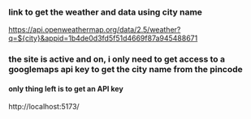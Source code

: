 ### link to get the weather and data using city name

https://api.openweathermap.org/data/2.5/weather?q=${city}&appid=1b4de0d3fd5f51d4669f87a945488671

###  the site is active and on, i only need to get access to a googlemaps api key to get the city name from the pincode
#### only thing left is to get an API key
http://localhost:5173/